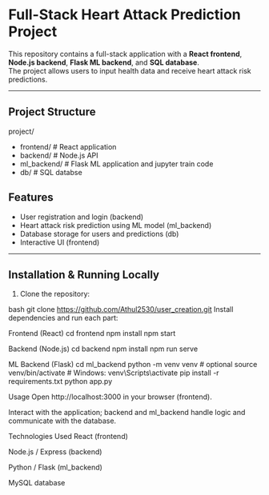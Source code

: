 # Full-Stack Heart Attack Prediction Project

This repository contains a full-stack application with a **React frontend**, **Node.js backend**, **Flask ML backend**, and **SQL database**.  
The project allows users to input health data and receive heart attack risk predictions.

---

## Project Structure

project/
- frontend/ # React application
- backend/ # Node.js API
- ml_backend/ # Flask ML application and jupyter train code
- db/ # SQL databse



## Features

- User registration and login (backend)
- Heart attack risk prediction using ML model (ml_backend)
- Database storage for users and predictions (db)
- Interactive UI (frontend)

---

## Installation & Running Locally

1. Clone the repository:

bash
git clone https://github.com/Athul2530/user_creation.git
Install dependencies and run each part:

Frontend (React)
cd frontend
npm install
npm start


Backend (Node.js)
cd backend
npm install
npm run serve

ML Backend (Flask)
cd ml_backend
python -m venv venv        # optional
source venv/bin/activate   # Windows: venv\Scripts\activate
pip install -r requirements.txt
python app.py

Usage
Open http://localhost:3000 in your browser (frontend).

Interact with the application; backend and ml_backend handle logic and communicate with the database.

Technologies Used
React (frontend)

Node.js / Express (backend)

Python / Flask (ml_backend)

MySQL database
